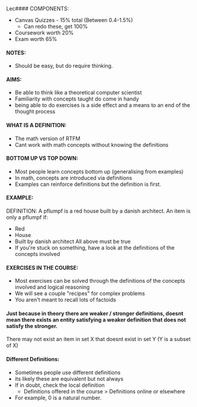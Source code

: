 Lec#### COMPONENTS:
- Canvas Quizzes - 15% total (Between 0.4-1.5%)
	- Can redo these, get 100%
- Coursework worth 20%
- Exam worth 65%

#### NOTES:
- Should be easy, but do require thinking.

#### AIMS:
- Be able to think like a theoretical computer scientist
- Familiarity with concepts taught do come in handy
- being able to do exercises is a side effect and a means to an end of the thought process
#### WHAT IS A DEFINITION:
- The math version of RTFM
- Cant work with math concepts without knowing the definitions

#### BOTTOM UP VS TOP DOWN:
- Most people learn concepts bottom up (generalising from examples)
- In math, concepts are introduced via definitions
- Examples can reinforce definitions but the definition is first.

#### EXAMPLE:
DEFINITION: A pflumpf is a red house built by a danish architect.
An item is only a pflumpf if:
- Red
- House
- Built by danish architect
All above must be true
- If you're stuck on something, have a look at the definitions of the concepts involved

#### EXERCISES IN THE COURSE:
- Most exercises can be solved through the definitions of the concepts involved and logical reasoning
- We will see a couple "recipes" for complex problems
- You aren't meant to recall lots of factoids

#### Just because in theory there are weaker / stronger definitions, doesnt mean there exists an entity satisfying a weaker definition that does not satisfy the stronger.
There may not exist an item in set X that doesnt exist in set Y (Y is a subset of X)

#### Different Definitions:
- Sometimes people use different definitions
- its likely these are equivalent but not always
- If in doubt, check the local definition
	- Definitions offered in the course > Definitions online or elsewhere
- For example, 0 is a natural number.